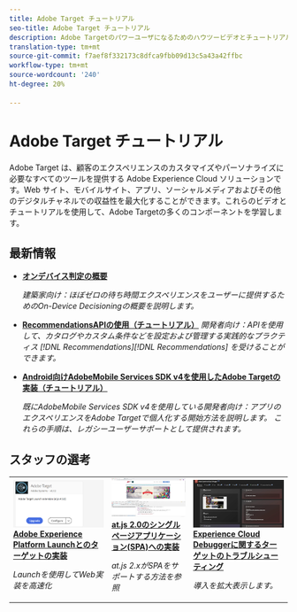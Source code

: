 ```yaml
---
title: Adobe Target チュートリアル
seo-title: Adobe Target チュートリアル
description: Adobe Targetのパワーユーザになるためのハウツービデオとチュートリアルの集まり
translation-type: tm+mt
source-git-commit: f7aef8f332173c8dfca9fbb09d13c5a43a42ffbc
workflow-type: tm+mt
source-wordcount: '240'
ht-degree: 20%

---
```



# Adobe Target チュートリアル

Adobe Target は、顧客のエクスペリエンスのカスタマイズやパーソナライズに必要なすべてのツールを提供する Adobe Experience Cloud ソリューションです。Web サイト、モバイルサイト、アプリ、ソーシャルメディアおよびその他のデジタルチャネルでの収益性を最大化することができます。これらのビデオとチュートリアルを使用して、Adobe Targetの多くのコンポーネントを学習します。

## 最新情報

* **[オンデバイス判定の概要](implementation/on-device-decisioning-overview.md)**

   *建築家向け：ほぼゼロの待ち時間エクスペリエンスをユーザーに提供するためのOn-Device Decisioningの概要を説明します。*
* **[RecommendationsAPIの使用（チュートリアル）](recommendations-api-tutorial/recs-api-overview.md)**
   *開発者向け：APIを使用して、カタログやカスタム条件などを設定および管理する実践的なプラクティス [!DNL Recommendations][!DNL Recommendations] を受けることができます。*

* **[Android向けAdobeMobile Services SDK v4を使用したAdobe Targetの実装（チュートリアル）](mobile-v4/overview.md)**

   *既にAdobeMobile Services SDK v4を使用している開発者向け：アプリのエクスペリエンスをAdobe Targetで個人化する開始方法を説明します。 これらの手順は、レガシーユーザーサポートとして提供されます。<!-- Concepts learned here are also applicable to Adobe Experience Platform Mobile SDK (v5).-->*

<!--* **[Use Recommendations Offers (Video)](recommendations/use-recommendations-offers.md)**
    *For all Target Users: Learn how to use product recommendations in A/B and Experience Targeting Activities.*-->

<!--
* **[Create a Recommendations Activity (Video)](recommendations/create-a-recommendations-activity.md)**
    <br>
    *Recommend products to your customers at scale with this Premium feature.* -->

## スタッフの選考

<table>
<tr>
  <td>
    <a href="https://docs.adobe.com/content/help/en/experience-cloud/implementing-in-websites-with-launch/implement-solutions/target.html">
      <img alt="Adobe Experience Platform Launchとのターゲットの実装" src="assets/launch_referencearchitectureguides.png" />
    </a>
    <div>
      <a href="https://docs.adobe.com/content/help/en/experience-cloud/implementing-in-websites-with-launch/implement-solutions/target.html">
    <strong>Adobe Experience Platform Launchとのターゲットの実装</strong>
    </a>
    </div>
    <p>
    <em>Launchを使用してWeb実装を高速化</em>
    <p>
  </td>
  <td>
    <a href="implementation/implement-atjs-20-in-a-single-page-application.md">
      <img alt="at.js 2.0のシングルページアプリケーション(SPA)への実装" src="assets/implementing_adobetargetsatjs20inasinglepageapplicationspa.png" />
    </a>
    <div>
      <a href="implementation/implement-atjs-20-in-a-single-page-application.md">
    <strong>at.js 2.0のシングルページアプリケーション(SPA)への実装</strong>
    </a>
    </div>
    <p>
    <em>at.js 2.xがSPAをサポートする方法を参照</em>
    <p>
  </td>
  <td>
    <a href="troubleshooting/troubleshoot-with-the-experience-cloud-debugger.md">
      <img alt="Experience Cloud Debuggerに関するターゲットのトラブルシューティング" src="assets/using_the_experienceclouddebuggerwithadobetarget.png" />
    </a>
    <div>
      <a href="troubleshooting/troubleshoot-with-the-experience-cloud-debugger.md">
    <strong>Experience Cloud Debuggerに関するターゲットのトラブルシューティング</strong>
    </a>
    </div>
    <p>
    <em>導入を拡大表示します。</em>
    <p>
  </td>
</tr>
</table>
